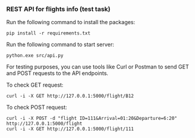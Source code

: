 <H3> REST API for flights info (test task)</H3> 


Run the following command to install the packages:
```commandline
pip install -r requirements.txt
```

Run the following command to start server:
```commandline
python.exe src/api.py
```


For testing purposes, you can use tools like Curl or Postman to send GET and POST requests to the API endpoints.  

To check GET request:
```commandline
curl -i -X GET http://127.0.0.1:5000/flight/B12
```
To check POST request:
```commandline
curl -i -X POST -d "flight ID=111&Arrival=01:20&Departure=6:20" http://127.0.0.1:5000/flight
curl -i -X GET http://127.0.0.1:5000/flight/111
```

